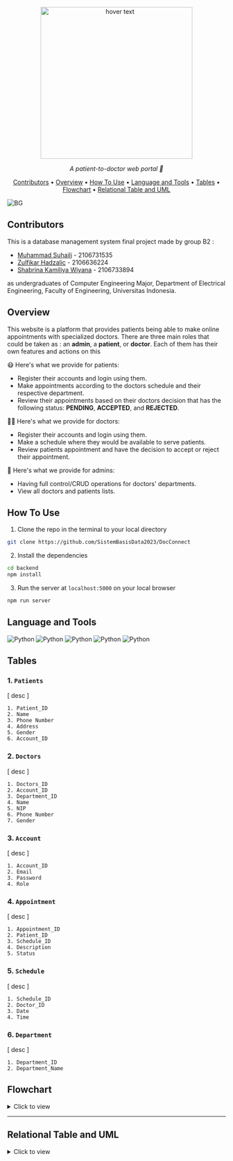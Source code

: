 <p align="center">
  <img src="https://github.com/SistemBasisData2023/DocConnect/assets/88538229/cd72c456-0243-4048-8685-c45e557eb29a" width="350" title="hover text">

</p>

<p align="center">
  <i align="center">A patient-to-doctor web portal 💉</i>
</p>

<p align ="center">
  <a href="#contributors">Contributors</a> •
  <a href="#overview">Overview</a> •
  <a href="#how-to-use">How To Use</a> •
  <a href="#language-and-tools">Language and Tools</a> •
  <a href="#tables">Tables</a> •
  <a href="#flowchart">Flowchart</a> •
  <a href="#relational-table-and-uml">Relational Table and UML</a> 
</p>

![BG](https://github.com/SistemBasisData2023/DocConnect/assets/88538229/1badd467-b4cf-43c3-abf8-0eff6c688cb4)

## Contributors
This is a database management system final project made by group B2  :

- [Muhammad Suhaili](https://github.com/aleeein) - 2106731535
- [Zulfikar Hadzalic](https://github.com/ZulfikarHadzalic) - 2106636224
- [Shabrina Kamiliya Wiyana](https://github.com/skamiliya) - 2106733894 

as undergraduates of Computer Engineering Major, Department of Electrical Engineering, Faculty of Engineering, Universitas Indonesia.

## Overview
This website is a platform that provides patients being able to make online appointments with specialized doctors. There are three main roles that could be taken as : an **admin**, a **patient**, or **doctor**. Each of them has their own features and actions on this 

😷 Here's what we provide for patients:

- Register their accounts and login using them.
- Make appointments according to the doctors schedule and their respective department.
- Review their appointments based on their doctors decision that has the following status: **PENDING**, **ACCEPTED**, and **REJECTED**.

👨‍⚕️ Here's what we provide for doctors:

- Register their accounts and login using them.
- Make a schedule where they would be available to serve patients.
- Review patients appointment and have the decision to accept or reject their appointment.

🏥 Here's what we provide for admins:

- Having full control/CRUD operations for doctors' departments.
- View all doctors and patients lists.

## How To Use

1. Clone the repo in the terminal to your local directory 
```sh
git clone https://github.com/SistemBasisData2023/DocConnect
```
2. Install the dependencies
```sh
cd backend
npm install
```
3. Run the server at ```localhost:5000``` on your local browser
```sh
npm run server
```

## Language and Tools

<p float = "left">
<img alt="Python" src="https://img.shields.io/badge/-JavaScript-F7DF1E?style=flat-square&logo=javascript&logoColor=black">
<img alt="Python" src="https://img.shields.io/badge/express.js-%23404d59.svg?style=flat-square&logo=express&logoColor=%2361DAFB">
<img alt="Python" src="https://img.shields.io/badge/html5-%23E34F26.svg?style=flat-square&logo=html5&logoColor=white" />
<img alt="Python" src="https://img.shields.io/badge/postgres-%23316192.svg?style=flat-square&logo=postgresql&logoColor=white" />
<img alt="Python" src="https://img.shields.io/badge/tailwindcss-%2338B2AC.svg?style=flat-square&logo=tailwind-css&logoColor=white" />
</p>

## Tables

### 1.  ```Patients```
[ desc ]
```
1. Patient_ID
2. Name
3. Phone Number
4. Address
5. Gender
6. Account_ID
```

### 2.  ```Doctors```
[ desc ]
```
1. Doctors_ID
2. Account_ID
3. Department_ID
4. Name
5. NIP
6. Phone Number
7. Gender
```

### 3.  ```Account```
[ desc ]
```
1. Account_ID
2. Email
3. Password
4. Role
```

### 4.  ```Appointment```
[ desc ]
```
1. Appointment_ID
2. Patient_ID
3. Schedule_ID
4. Description
5. Status
```

### 5.  ```Schedule```
[ desc ]
```
1. Schedule_ID
2. Doctor_ID
3. Date
4. Time
```

### 6.  ```Department```
[ desc ]
```
1. Department_ID
2. Department_Name
```

## Flowchart
<details>
  <summary>Click to view </summary>


</details>

---

## Relational Table and UML
<details>
  <summary>Click to view </summary>
  ```UML```
  ![drawSQL-roughview-export-2023-06-07](https://github.com/SistemBasisData2023/DocConnect/assets/88538229/d02dbab3-569f-4ed6-ae0c-361553709e71)

  <summary>Click to view </summary>
 Relational Table
  ![Figma-roughview-export-2023-06-07](https://www.figma.com/file/irS192G4SfdAbhB7hO8RSi/ERD?type=whiteboard&node-id=0%3A1&t=uEWuY1u8sboM2TYh-1) 


</details>






